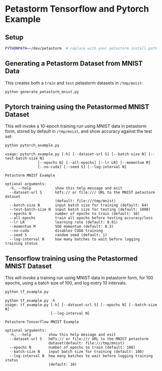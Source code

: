 # Petastorm Tensorflow and Pytorch Example

## Setup
```bash
PYTHONPATH=~/dev/petastorm  # replace with your petastorm install path
```

## Generating a Petastorm Dataset from MNIST Data

This creates both a `train` and `test` petastorm datasets in `/tmp/mnist`:

```bash
python generate_petastorm_mnist.py
```

## Pytorch training using the Petastormed MNIST Dataset

This will invoke a 10-epoch training run using MNIST data in petastorm form,
stored by default in `/tmp/mnist`, and show accuracy against the test set:

```bash
python pytorch_example.py
```

```
usage: pytorch_example.py [-h] [--dataset-url S] [--batch-size N] [--test-batch-size N]
               [--epochs N] [--all-epochs] [--lr LR] [--momentum M]
               [--no-cuda] [--seed S] [--log-interval N]

Petastorm MNIST Example

optional arguments:
  -h, --help           show this help message and exit
  --dataset-url S      hdfs:// or file:/// URL to the MNIST petastorm dataset
                       (default: file:///tmp/mnist)
  --batch-size N       input batch size for training (default: 64)
  --test-batch-size N  input batch size for testing (default: 1000)
  --epochs N           number of epochs to train (default: 10)
  --all-epochs         train all epochs before testing accuracy/loss
  --lr LR              learning rate (default: 0.01)
  --momentum M         SGD momentum (default: 0.5)
  --no-cuda            disables CUDA training
  --seed S             random seed (default: 1)
  --log-interval N     how many batches to wait before logging training status
```

## Tensorflow training using the Petastormed MNIST Dataset

This will invoke a training run using MNIST data in petastorm form,
for 100 epochs, using a batch size of 100, and log every 10 intervals.

```bash
python tf_example.py
```

```
python tf_example.py -h
usage: tf_example.py [-h] [--dataset-url S] [--epochs N] [--batch-size N]
                     [--log-interval N]

Petastorm Tensorflow MNIST Example

optional arguments:
  -h, --help        show this help message and exit
  --dataset-url S   hdfs:// or file:/// URL to the MNIST petastorm
                    dataset(default: file:///tmp/mnist)
  --epochs N        number of epochs to train (default: 100)
  --batch-size N    input batch size for training (default: 100)
  --log-interval N  how many batches to wait before logging training status
                    (default: 10)
```
